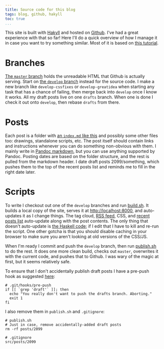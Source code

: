 ```yaml
---
title: Source code for this blog
tags: blog, github, hakyll
toc: true
...
```


This site is built with [Hakyll][hakyll] and hosted on [Github][github].
I've had a great experience with that so far!
Here I'll do a quick overview of how I manage it in case you want to try something similar.
Most of it is based on [this tutorial][tutorial].

# Branches

[The `master` branch][master] holds the unreadable HTML that Github is actually
serving. Start on [the `develop` branch][develop] instead for the source code.
I make a new branch like `develop-cssfixes` or `develop-greatidea` when
starting any task that has a chance of failing, then merge back into `develop`
once I know it works. All my draft posts live on one `drafts` branch. When one
is done I check it out onto `develop`, then rebase `drafts` from there.

# Posts

Each post is a folder with [an `index.md` like this][index] and possibly some
other files too: drawings, standalone scripts, etc. The post itself should
contain links and instructions whenever you can do something non-obvious with
them. I mainly write in [Pandoc markdown][markdown], but you can use anything
supported by Pandoc. Posting dates are based on the folder structure, and the
rest is pulled from the markdown header. I date draft posts 2099/something,
which pushes them to the top of the recent posts list and reminds me to fill in
the right date later.

# Scripts

To write I checkout out one of the `develop` branches and run
[build.sh][build]. It builds a local copy of the site, serves it at
<http://localhost:8000>, and auto-updates it as I change things. The tag cloud,
[RSS feed][atom], CSS, and [recent posts list][recent] auto-update along with the post contents.
The only thing that doesn't auto-update is [the Haskell code][sitehs]; if I
edit that I have to kill and re-run the script. One other gotcha is that you
should disable caching in your browser to make sure you aren't looking at old
versions of the CSS/JS.

When I'm ready I commit and push the `develop` branch, then run [publish.sh][publish] to do the rest.
It does one more clean build, checks out `master`, overwrites it with the current code,
and pushes that to Github. I was wary of the magic at first, but it seems relatively safe.

To ensure that I don't accidentally publish draft posts I have a pre-push hook
as suggested [here][nopush]:

~~~{ .bash }
# .git/hooks/pre-push
if [[ `grep 'draft'` ]]; then 
  echo "You really don't want to push the drafts branch. Aborting."
  exit 1
fi
~~~

I also remove them in `publish.sh` and `.gitignore`:

~~~{ .bash }
# publish.sh
# Just in case, remove accidentally-added draft posts
rm -rf posts/2099
~~~

~~~{ .bash }
# .gitignore
src/posts/2099
~~~

[github]: https://github.com/jefdaj/jefdaj.github.io
[master]: https://github.com/jefdaj/jefdaj.github.io/tree/master
[develop]: https://github.com/jefdaj/jefdaj.github.io/tree/develop
[posts]: https://github.com/jefdaj/jefdaj.github.io/blob/develop/src/posts/
[index]: https://raw.githubusercontent.com/jefdaj/jefdaj.github.io/develop/src/posts/2021/03/03/source-code-for-this-blog/index.md
[build]: https://github.com/jefdaj/jefdaj.github.io/blob/develop/build.sh
[publish]: https://github.com/jefdaj/jefdaj.github.io/blob/develop/publish.sh
[sitehs]: https://github.com/jefdaj/jefdaj.github.io/blob/develop/src/site.hs
[tutorial]: https://jaspervdj.be/hakyll/tutorials/github-pages-tutorial.html
[hakyll]: https://jaspervdj.be/hakyll/
[atom]: /atom.xml
[recent]: /recent.html
[markdown]: https://pandoc.org/MANUAL.html#pandocs-markdown
[nopush]: https://stackoverflow.com/a/30471886
